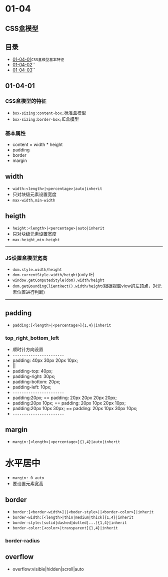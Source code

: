 # 01-04
## CSS盒模型

## 目录
* [01-04-01](https://github.com/TYRMars/CSSLearn/tree/master/01-04#01-04-01)`CSS盒模型基本特征`
* [01-04-02](https://github.com/TYRMars/CSSLearn/tree/master/01-04#01-04-02)``
* [01-04-03](https://github.com/TYRMars/CSSLearn/tree/master/01-04#01-04-03)``


## 01-04-01
### CSS盒模型的特征

* `box-sizing:content-box;`标准盒模型
* `box-sizing:border-box;`IE盒模型

### 基本属性

* content = width * height
* padding
* border
* margin

## width

* `width:<length>|<percentage>|auto|inherit`
* 只对块级元素设置宽度
* `max-width,min-width`

## heigth

* `height:<length>|<percentage>|auto|inherit`
* 只对块级元素设置宽度
* `max-height,min-height`

---

### JS设置盒模型宽高
* `dom.style.width/height`
* `dom.currentStyle.width/height`(only IE)
* `window.getComputedStyle(dom).width/height`
* `dom.getBoundingClientRect().width/height`(根据视窗view的左顶点，对元素位置进行判断)

---

## padding

* `padding:[<length>|<percentage>]{1,4}|inherit`

### top_right_bottom_left

* 顺时针方向设置
* `-----------------------`
* padding: 40px 30px 20px 10px;
* ||
* padding-top: 40px;
* padding-right: 30px;
* padding-bottom: 20px;
* padding-left: 10px;
* `-----------------------`
* padding:20px; == padding: 20px 20px 20px 20px;
* padding:20px 10px; == padding: 20px 10px 20px 10px;
* padding:20px 10px 30px; == padding: 20px 10px 30px 10px;
* `-----------------------`

## margin

* `margin:[<length>|<percentage>]{1,4}|auto|inherit`

# 水平居中

* `margin: 0 auto`
* 要设置元素宽高

## border

* `border:[<border-width>]||<boder-style>||<border-color>]|inherit`
* `border-width:[<length>|thin|medium|thick]{1,4}|inherit`
* `border-style:[solid|dashed|dotted|...]{1,4}|inherit`
* `border-color:[<color>|transparent]{1,4}|inherit`

### border-radius



## overflow

* overflow:visible|hidden|scroll|auto
